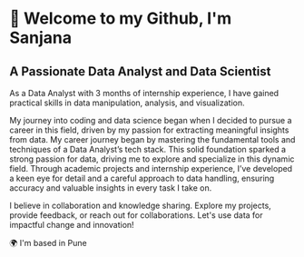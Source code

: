# 👋 Welcome to my Github, I'm Sanjana
## A Passionate Data Analyst and Data Scientist
 As a Data Analyst with 3 months of internship experience, I have gained practical skills in data manipulation, analysis, and visualization.
 
 My journey into coding and data science began when I decided to pursue a career in this field, driven by my passion for extracting meaningful insights from data.
 My career journey began by mastering the fundamental tools and techniques of a Data Analyst’s tech stack. This solid foundation sparked a strong passion for data, driving me to explore and specialize in this 
 dynamic field. Through academic projects and internship experience, I’ve developed a keen eye for detail and a careful approach to data handling, ensuring accuracy and valuable insights in every task I take on.
 
 I believe in collaboration and knowledge sharing. Explore my projects, provide feedback, or reach out for collaborations. Let's use data for impactful change and innovation!


🌍  I'm based in Pune







<!---
dalvisanjana/dalvisanjana is a ✨ special ✨ repository because its `README.md` (this file) appears on your GitHub profile.
You can click the Preview link to take a look at your changes.
--->
